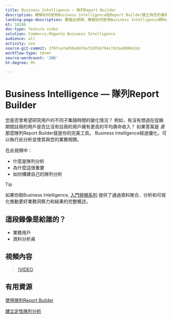 ```yaml
---
title: Business Intelligence — 隊列Report Builder
description: 瞭解如何使用Business Intelligence組Report Builder建立與您的業務相關的優化報告和分析。
landing-page-description: 觀看此視頻，瞭解如何使用Business Intelligence群Report Builder建立與您的業務相關的優化報告和分析。
kt: 10288
doc-type: feature video
solution: Commerce,Magento Business Intelligence
audience: all
activity: use
source-git-commit: 3f8fce7e058a697baf2dfbb794c7dcbad00042dc
workflow-type: tm+mt
source-wordcount: '206'
ht-degree: 0%

---
```


# Business Intelligence — 隊列Report Builder

您是否曾希望研究用戶的不同子集隨時間的變化情況？ 例如，有沒有想過在促銷期間註冊的用戶是否比沒有註冊的用戶擁有更高的平均壽命收入？ 如果答案是 _是_&#x200B;那麼隊列Report Builder就是你的完美工具。 Business Intelligence經過優化，可以執行此分析並使其與您的業務相關。

在此視頻中：

- 什麼是隊列分析
- 為什麼這很重要
- 如何構建自己的隊列分析

>[!TIP]
>
>如果你剛Business Intelligence, [入門視頻系列](1-overview.md) 提供了通過資料聚合、分析和可視化推動更好業務洞察力和結果的完整概述。

## 這段錄像是給誰的？

- 業務用戶
- 資料分析員

## 視頻內容

>[!VIDEO](https://video.tv.adobe.com/v/342407?quality=12&learn=on)

## 有用資源

[使用隊列Report Builder](https://docs.magento.com/mbi/data-analyst/dev-reports/cohort-rpt-bldr.html)

[建立定性隊列分析](https://docs.magento.com/mbi/data-analyst/dev-reports/create-qual-cohort-analysis.html)
